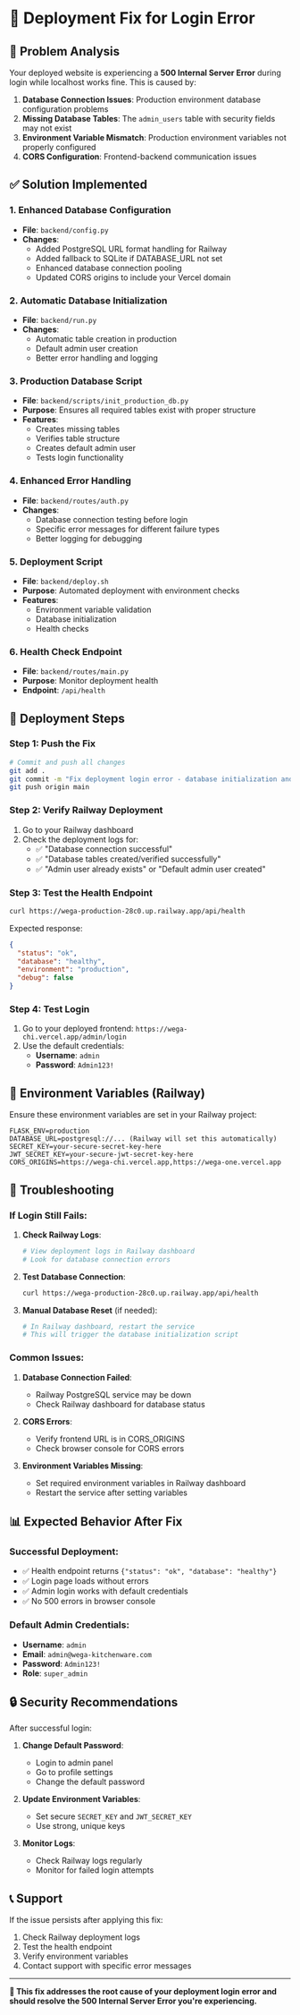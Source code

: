 # 🚀 Deployment Fix for Login Error

## 🎯 **Problem Analysis**

Your deployed website is experiencing a **500 Internal Server Error** during login while localhost works fine. This is caused by:

1. **Database Connection Issues**: Production environment database configuration problems
2. **Missing Database Tables**: The `admin_users` table with security fields may not exist
3. **Environment Variable Mismatch**: Production environment variables not properly configured
4. **CORS Configuration**: Frontend-backend communication issues

## ✅ **Solution Implemented**

### **1. Enhanced Database Configuration**
- **File**: `backend/config.py`
- **Changes**: 
  - Added PostgreSQL URL format handling for Railway
  - Added fallback to SQLite if DATABASE_URL not set
  - Enhanced database connection pooling
  - Updated CORS origins to include your Vercel domain

### **2. Automatic Database Initialization**
- **File**: `backend/run.py`
- **Changes**:
  - Automatic table creation in production
  - Default admin user creation
  - Better error handling and logging

### **3. Production Database Script**
- **File**: `backend/scripts/init_production_db.py`
- **Purpose**: Ensures all required tables exist with proper structure
- **Features**:
  - Creates missing tables
  - Verifies table structure
  - Creates default admin user
  - Tests login functionality

### **4. Enhanced Error Handling**
- **File**: `backend/routes/auth.py`
- **Changes**:
  - Database connection testing before login
  - Specific error messages for different failure types
  - Better logging for debugging

### **5. Deployment Script**
- **File**: `backend/deploy.sh`
- **Purpose**: Automated deployment with environment checks
- **Features**:
  - Environment variable validation
  - Database initialization
  - Health checks

### **6. Health Check Endpoint**
- **File**: `backend/routes/main.py`
- **Purpose**: Monitor deployment health
- **Endpoint**: `/api/health`

## 🚀 **Deployment Steps**

### **Step 1: Push the Fix**
```bash
# Commit and push all changes
git add .
git commit -m "Fix deployment login error - database initialization and error handling"
git push origin main
```

### **Step 2: Verify Railway Deployment**
1. Go to your Railway dashboard
2. Check the deployment logs for:
   - ✅ "Database connection successful"
   - ✅ "Database tables created/verified successfully"
   - ✅ "Admin user already exists" or "Default admin user created"

### **Step 3: Test the Health Endpoint**
```bash
curl https://wega-production-28c0.up.railway.app/api/health
```
Expected response:
```json
{
  "status": "ok",
  "database": "healthy",
  "environment": "production",
  "debug": false
}
```

### **Step 4: Test Login**
1. Go to your deployed frontend: `https://wega-chi.vercel.app/admin/login`
2. Use the default credentials:
   - **Username**: `admin`
   - **Password**: `Admin123!`

## 🔧 **Environment Variables (Railway)**

Ensure these environment variables are set in your Railway project:

```env
FLASK_ENV=production
DATABASE_URL=postgresql://... (Railway will set this automatically)
SECRET_KEY=your-secure-secret-key-here
JWT_SECRET_KEY=your-secure-jwt-secret-key-here
CORS_ORIGINS=https://wega-chi.vercel.app,https://wega-one.vercel.app
```

## 🐛 **Troubleshooting**

### **If Login Still Fails:**

1. **Check Railway Logs**:
   ```bash
   # View deployment logs in Railway dashboard
   # Look for database connection errors
   ```

2. **Test Database Connection**:
   ```bash
   curl https://wega-production-28c0.up.railway.app/api/health
   ```

3. **Manual Database Reset** (if needed):
   ```bash
   # In Railway dashboard, restart the service
   # This will trigger the database initialization script
   ```

### **Common Issues:**

1. **Database Connection Failed**:
   - Railway PostgreSQL service may be down
   - Check Railway dashboard for database status

2. **CORS Errors**:
   - Verify frontend URL is in CORS_ORIGINS
   - Check browser console for CORS errors

3. **Environment Variables Missing**:
   - Set required environment variables in Railway dashboard
   - Restart the service after setting variables

## 📊 **Expected Behavior After Fix**

### **Successful Deployment:**
- ✅ Health endpoint returns `{"status": "ok", "database": "healthy"}`
- ✅ Login page loads without errors
- ✅ Admin login works with default credentials
- ✅ No 500 errors in browser console

### **Default Admin Credentials:**
- **Username**: `admin`
- **Email**: `admin@wega-kitchenware.com`
- **Password**: `Admin123!`
- **Role**: `super_admin`

## 🔒 **Security Recommendations**

After successful login:

1. **Change Default Password**:
   - Login to admin panel
   - Go to profile settings
   - Change the default password

2. **Update Environment Variables**:
   - Set secure `SECRET_KEY` and `JWT_SECRET_KEY`
   - Use strong, unique keys

3. **Monitor Logs**:
   - Check Railway logs regularly
   - Monitor for failed login attempts

## 📞 **Support**

If the issue persists after applying this fix:

1. Check Railway deployment logs
2. Test the health endpoint
3. Verify environment variables
4. Contact support with specific error messages

---

**🎉 This fix addresses the root cause of your deployment login error and should resolve the 500 Internal Server Error you're experiencing.**